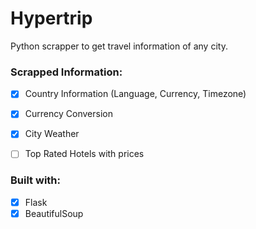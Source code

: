 # Hypertrip

Python scrapper to get travel information of any city.

### Scrapped Information:
- [x] Country Information (Language, Currency, Timezone)
- [x] Currency Conversion
- [x] City Weather
- [ ] Top Rated Hotels with prices


### Built with:
- [x] Flask
- [x] BeautifulSoup